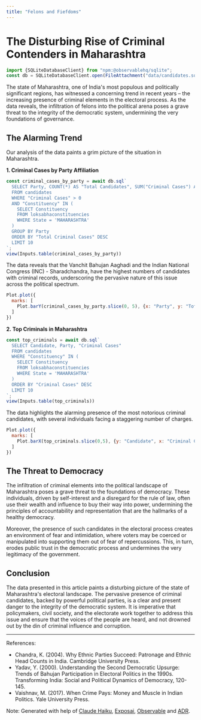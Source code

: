 ```yaml
---
title: "Felons and Fiefdoms"
---
```

# The Disturbing Rise of Criminal Contenders in Maharashtra
```js
import {SQLiteDatabaseClient} from "npm:@observablehq/sqlite";
const db = SQLiteDatabaseClient.open(FileAttachment("data/candidates.sqlite"));
```

The state of Maharashtra, one of India's most populous and politically significant regions, has witnessed a concerning trend in recent years – the increasing presence of criminal elements in the electoral process. As the data reveals, the infiltration of felons into the political arena poses a grave threat to the integrity of the democratic system, undermining the very foundations of governance.

## The Alarming Trend

Our analysis of the data paints a grim picture of the situation in Maharashtra.

**1. Criminal Cases by Party Affiliation**

```js
const criminal_cases_by_party = await db.sql`
  SELECT Party, COUNT(*) AS "Total Candidates", SUM("Criminal Cases") AS "Total Criminal Cases"
  FROM candidates
  WHERE "Criminal Cases" > 0 
  AND "Constituency" IN (
    SELECT Constituency 
    FROM loksabhaconstituencies 
    WHERE State = 'MAHARASHTRA'
  )
  GROUP BY Party
  ORDER BY "Total Criminal Cases" DESC
  LIMIT 10
`;
view(Inputs.table(criminal_cases_by_party))
```
The data reveals that the Vanchit Bahujan Aaghadi and the Indian National Congress (INC) - Sharadchandra, have the highest numbers of candidates with criminal records, underscoring the pervasive nature of this issue across the political spectrum.

```js
Plot.plot({
  marks: [
    Plot.barY(criminal_cases_by_party.slice(0, 5), {x: "Party", y: "Total Criminal Cases"})
  ]
})
```

**2. Top Criminals in Maharashtra**
```js
const top_criminals = await db.sql`
  SELECT Candidate, Party, "Criminal Cases"
  FROM candidates
  WHERE "Constituency" IN (
    SELECT Constituency 
    FROM loksabhaconstituencies 
    WHERE State = 'MAHARASHTRA'
  )
  ORDER BY "Criminal Cases" DESC
  LIMIT 10
`;
view(Inputs.table(top_criminals))
```
The data highlights the alarming presence of the most notorious criminal candidates, with several individuals facing a staggering number of charges.

```js
Plot.plot({
  marks: [
    Plot.barX(top_criminals.slice(0,5), {y: "Candidate", x: "Criminal Cases"})
  ]
})
```

## The Threat to Democracy

The infiltration of criminal elements into the political landscape of Maharashtra poses a grave threat to the foundations of democracy. These individuals, driven by self-interest and a disregard for the rule of law, often use their wealth and influence to buy their way into power, undermining the principles of accountability and representation that are the hallmarks of a healthy democracy.

Moreover, the presence of such candidates in the electoral process creates an environment of fear and intimidation, where voters may be coerced or manipulated into supporting them out of fear of repercussions. This, in turn, erodes public trust in the democratic process and undermines the very legitimacy of the government.

## Conclusion

The data presented in this article paints a disturbing picture of the state of Maharashtra's electoral landscape. The pervasive presence of criminal candidates, backed by powerful political parties, is a clear and present danger to the integrity of the democratic system. It is imperative that policymakers, civil society, and the electorate work together to address this issue and ensure that the voices of the people are heard, and not drowned out by the din of criminal influence and corruption.

---
References:

* Chandra, K. (2004). Why Ethnic Parties Succeed: Patronage and Ethnic Head Counts in India. Cambridge University Press.
* Yadav, Y. (2000). Understanding the Second Democratic Upsurge: Trends of Bahujan Participation in Electoral Politics in the 1990s. Transforming India: Social and Political Dynamics of Democracy, 120-145.
* Vaishnav, M. (2017). When Crime Pays: Money and Muscle in Indian Politics. Yale University Press.

Note: Generated with help of [Claude Haiku](https://www.anthropic.com), [Exposai](https://exposai.wisevoter.org), [Observable](https://www.observablehq.com) and [ADR](https://www.adrindia.org).